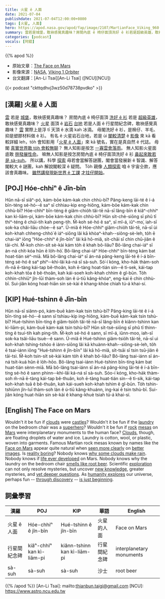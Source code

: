 ```yaml
---
title: 火星 ê 人面
date: 2021-07-04
publishdate: 2021-07-04T12:00:00+0800
tags: [火星, 人面]
hero: https://apod.nasa.gov/apod/fap/image/2107/MartianFace_Viking_960.jpg
summary: 雲若是城堡，敢袂感覺真趣味？房間內底 ê 椅仔面頂洗好 ê 衫若是超級英雄，敢袂感覺真趣味？
categories: [podcast]
vocals: [阿錕]
---
```


{{% apod %}}

- 原始文章：[The Face on Mars](https://apod.nasa.gov/apod/ap210704.html)
- 影像來源：[NASA](https://www.nasa.gov/), [Viking 1 Orbiter](https://nssdc.gsfc.nasa.gov/nmc/spacecraft/display.action?id=1975-075A)
- 台文翻譯：[An-Li Tsai][An-Li Tsai] ([NCU][NCU])

{{< podcast "ckttqdhvj3wz50d78738pvdko" >}}

## [漢羅] 火星 ê 人面
[雲][clouds] 若是 [城堡][castles]，敢袂感覺真趣味？
房間內底 ê 椅仔面頂 [洗好 ê 衫][laundry] 若是 [超級英雄][superhero]，敢袂感覺真趣味？
[火星][Mars] 面頂 ê [岩石][rock] [台地][mesas] 若是人面 ê 行星間紀念碑，敢袂感覺真趣味？
[雲][Clouds] 實際上是浮 tī 天頂 ê 水滴 kah 冰滴。
毋閣洗好 ê 衫，是棉仔、羊毛、抑是塑膠材料做 ê 衫。
有名 ê 火星岩石台地，若是 ùi [閣較清楚][seen more clearly] ê [影像][better images] 來 kā 看較詳細 leh，to̍h 會知影用「[火星 ê 人面][Face on Mars]」來 kā 號名，實在是真自然 ê 代誌。
毋閣 [真實世界敢 to̍h 會較無聊][reality boring]？
無人知影是按怎 [一寡雲會落雨][why some clouds make rain]。
無人知影火星面底敢 [捌發展性命][life ever developed]。
嘛無人知影是按怎房間內底 ê 椅仔面頂洗好 ê 衫 [鼻起來敢若是 sà-suh][smells like root beer]。
所以講，科學 [探索][exploration] 毋若會當解答謎團，閣會當發展新 ê 智識、解答閣較大 ê 謎團，kah 解說閣較深 ê 疑問。
To̍h 親像 [人類探索][humanity explores] 咱 ê 宇宙仝款，應該會真趣味。
[雖然講發現新世界 ê 工課][through discovery] [才拄仔開始][is just beginning]。



## [POJ] Hóe-chhiⁿ ê Jîn-bīn
Hûn nā-sī siâⁿ-pó, kám-bōe kám-kak chin chhù-bī?
Pâng-keng lāi-té ê í-á bīn-téng sé-hó--ê saⁿ sī chhiau-kip eng-hiông, kám-bōe kám-kak chin chhù-bī?
Hóe-chhiⁿ bīn-téng ê giâm-chio̍h tâi-tē nā-sī lâng-bīn ê kiâⁿ-chhiⁿ kan kì-liām-pi, kám-bōe kám-kak chin chhù-bī?
Hûn si̍t-chè-siōng sī phû tī thiⁿ-téng ê chúi-tih kah peng-tih.
M̄-koh sé-hó ê saⁿ, sī mî-á, iûⁿ-mo͘, iah-sī sok-ka châi-liāu chòe--ê saⁿ.
Ū-miâ ê Hóe-chhiⁿ giâm-chio̍h tâi-tē, nā-sī ùi koh-khah chheng-chhó͘ ê iáⁿ-siōng lâi kā khòaⁿ-khah--siông-sè-leh, to̍h ē chai-iáⁿ iōng "Hóe-chhiⁿ ê jîn-bīn" lâi kā hō-miâ, si̍t-chāi sī chin chū-jiân ê tāi-chì.
M̄-koh chin-si̍t sè-kài kám to̍h ē khah bô-liâu?
Bô-lâng chai-iáⁿ sī án-ná chi̍t-kóa hûn ē lo̍h-hō͘.
Bô-lâng chai-iáⁿ Hóe-chhiⁿ bīn-téng kám bat hoat-tián sèⁿ-miā.
Mā bô-lâng chai-iáⁿ sī án-ná pâng-keng lāi-té ê í-á bīn-téng sé-hó ê saⁿ phiⁿ--khí-lâi ká-ná sī sà-suh.
Só͘-í kóng, kho-ha̍k thàm-soh m̄-nā ē-tàng kái-tap bê-thoân, koh ē-tàng hoat-tián sin--ê tì-sek, kái-tap koh-khah tōa ê bê-thoân, kah kái-soeh koh-khah chhim ê gî-būn.
To̍h chhin-chhiūⁿ jîn-lūi thàm-soh lán ê ú-tiū kâng-khóaⁿ, eng-kai ē chin chhù-bī.
Sui-jiân kóng hoat-hiān sin sè-kài ê khang-khòe chiah tú-á khai-sí.


## [KIP] Hué-tshinn ê Jîn-bīn
Hûn nā-sī siânn-pó, kám-buē kám-kak tsin tshù-bī?
Pâng-king lāi-té ê í-á bīn-tíng sé-hó--ê sann sī tshiau-kip ing-hiông, kám-buē kám-kak tsin tshù-bī?
Hué-tshinn bīn-tíng ê giâm-tsio̍h tâi-tē nā-sī lâng-bīn ê kiânn-tshinn kan kì-liām-pi, kám-buē kám-kak tsin tshù-bī?
Hûn si̍t-tsè-siōng sī phû tī thinn-tíng ê tsuí-tih kah ping-tih.
M̄-koh sé-hó ê sann, sī mî-á, iûnn-moo, iah-sī sok-ka tsâi-liāu tsuè--ê sann.
Ū-miâ ê Hué-tshinn giâm-tsio̍h tâi-tē, nā-sī uì koh-khah tshing-tshóo ê iánn-siōng lâi kā khuànn-khah--siông-sè-leh, to̍h ē tsai-iánn iōng "Hué-tshinn ê jîn-bīn" lâi kā hō-miâ, si̍t-tsāi sī tsin tsū-jiân ê tāi-tsì.
M̄-koh tsin-si̍t sè-kài kám to̍h ē khah bô-liâu?
Bô-lâng tsai-iánn sī án-ná tsi̍t-kuá hûn ē lo̍h-hōo.
Bô-lâng tsai-iánn Hué-tshinn bīn-tíng kám bat huat-tián sènn-miā.
Mā bô-lâng tsai-iánn sī án-ná pâng-king lāi-té ê í-á bīn-tíng sé-hó ê sann phinn--khí-lâi ká-ná sī sà-suh.
Sóo-í kóng, kho-ha̍k thàm-soh m̄-nā ē-tàng kái-tap bê-thuân, koh ē-tàng huat-tián sin--ê tì-sik, kái-tap koh-khah tuā ê bê-thuân, kah kái-sueh koh-khah tshim ê gî-būn.
To̍h tshin-tshiūnn jîn-luī thàm-soh lán ê ú-tiū kâng-khuánn, ing-kai ē tsin tshù-bī.
Sui-jiân kóng huat-hiān sin sè-kài ê khang-khuè tsiah tú-á khai-sí.



## [English] The Face on Mars
Wouldn't it be fun if [clouds][clouds] were [castles][castles]?
Wouldn't it be fun if the [laundry][laundry] on the bedroom chair was a [superhero][superhero]?
Wouldn't it be fun if [rock][rock] [mesas][mesas] on [Mars][Mars] were interplanetary monuments to the human face?
[Clouds][Clouds], though, are floating droplets of water and ice.
Laundry is cotton, wool, or plastic, woven into garments.
Famous Martian rock mesas known by names like the [Face on Mars][Face on Mars] appear quite natural when [seen more clearly][seen more clearly] on [better images][better images].
Is [reality boring][reality boring]?
Nobody knows [why some clouds make rain][why some clouds make rain].
Nobody knows if [life ever developed][life ever developed] on Mars.
Nobody knows why the laundry on the bedroom chair [smells like root beer][smells like root beer].
Scientific [exploration][exploration] can not only resolve mysteries, but uncover [new knowledge][new knowledge], greater mysteries, and [yet deeper questions][yet deeper questions].
As [humanity explores][humanity explores] our universe, perhaps fun -- [through discovery][through discovery] -- [is just beginning][is just beginning].



## 詞彙學習

|漢羅|POJ|KIP|華語|English|
|-|-|-|-|-|
|火星 ê 人面|Hóe-chhiⁿ ê jîn-bīn|Hué-tshinn ê jîn-bīn|火星的人面|Face on Mars|
|行星間紀念碑|kiâⁿ-chhiⁿ kan kì-liām-pi|kiânn-tshinn kan kì-liām-pi|行星間紀念碑|interplanetary monuments|
|sà-suh|sà-suh|sà-suh|沙士|root beer|

{{% /apod %}}
[An-Li Tsai]: mailto:thianbun.taigi@gmail.com
[NCU]: https://www.astro.ncu.edu.tw


[clouds]:https://www.boredpanda.com/amazing-cloud-formations/
[castles]:https://youtu.be/bcrEqIpi6sg
[laundry]:https://www.reddit.com/r/funny/comments/4h39hu/we_all_have_the_laundry_chair_right/
[superhero]:https://en.wikipedia.org/wiki/Superhero
[rock]:https://photojournal.jpl.nasa.gov/catalog/PIA01141
[mesas]:https://mars.nasa.gov/resources/6279/geologic-face-on-mars-formation/
[Mars]:https://solarsystem.nasa.gov/planets/mars/overview/
[Clouds]:https://climatekids.nasa.gov/cloud-formation/
[Face on Mars]:https://science.nasa.gov/science-news/science-at-nasa/2001/ast24may_1
[seen more clearly]:https://apod.nasa.gov/apod/ap010528.html
[better images]:https://apod.nasa.gov/apod/ap060926.html
[reality boring]:https://catingtonpost.com/wp-content/uploads/2018/03/145904480.jpg
[why some clouds make rain]:https://physicsworld.com/a/its-raining-again/
[life ever developed]:https://apod.nasa.gov/debate/debate100th.html
[smells like root beer]:http://www.thegoodscentscompany.com/odor/root-beer.html
[exploration]:https://www.goodreads.com/quotes/644987-we-shall-not-cease-from-exploration-and-the-end-of
[new knowledge]:https://science.howstuffworks.com/innovation/inventions/top-5-nasa-inventions.htm
[yet deeper questions]:https://science.nasa.gov/astrophysics/big-questions
[humanity explores]:https://solarsystem.nasa.gov/
[through discovery]:https://apod.nasa.gov/apod/ap200121.html
[is just beginning]:https://apod.nasa.gov/apod/ap180429.html
